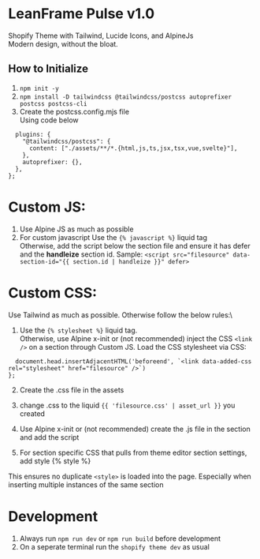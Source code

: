 # LeanFrame Pulse v1.0

Shopify Theme with Tailwind, Lucide Icons, and AlpineJs\
Modern design, without the bloat.

## How to Initialize

1. `npm init -y`
2. `npm install -D tailwindcss @tailwindcss/postcss autoprefixer postcss postcss-cli`
3. Create the postcss.config.mjs file
   \
   Using code below

```export default {
  plugins: {
    "@tailwindcss/postcss": {
      content: ["./assets/**/*.{html,js,ts,jsx,tsx,vue,svelte}"],
    },
    autoprefixer: {},
  },
};
```

# Custom JS:

1. Use Alpine JS as much as possible
2. For custom javascript Use the `{% javascript %}` liquid tag \
   Otherwise, add the script below the section file and ensure it has defer and the **handleize** section id. Sample: `<script src="filesource" data-section-id="{{ section.id | handleize }}" defer>`

# Custom CSS:

Use Tailwind as much as possible. Otherwise follow the below rules:\

1. Use the `{% stylesheet %}` liquid tag. \
   Otherwise, use Alpine x-init or (not recommended) inject the CSS `<link />` on a section through Custom JS. Load the CSS stylesheet via CSS:

```if (!document.querySelector('link[href="filesource"]')) {
  document.head.insertAdjacentHTML('beforeend', `<link data-added-css rel="stylesheet" href="filesource" />`)
};
```

2. Create the .css file in the assets
3. change .css to the liquid `{{ 'filesource.css' | asset_url }}` you created
4. Use Alpine x-init or (not recommended) create the .js file in the section and add the script

5. For section specific CSS that pulls from theme editor section settings, add style {% style %}

This ensures no duplicate `<style>` is loaded into the page. Especially when inserting multiple instances of the same section

# Development

1. Always run `npm run dev` or `npm run build` before development
2. On a seperate terminal run the `shopify theme dev` as usual
